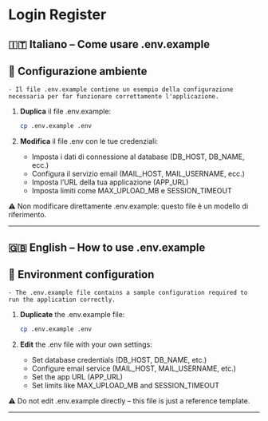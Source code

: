 # Login Register

## 🇮🇹 Italiano – Come usare .env.example

## 🔧 Configurazione ambiente

	- Il file .env.example contiene un esempio della configurazione necessaria per far funzionare correttamente l'applicazione.
	
1. **Duplica** il file .env.example:

	```bash
	cp .env.example .env

2. **Modifica** il file .env con le tue credenziali:

	- Imposta i dati di connessione al database (DB_HOST, DB_NAME, ecc.)
	- Configura il servizio email (MAIL_HOST, MAIL_USERNAME, ecc.)
	- Imposta l’URL della tua applicazione (APP_URL)
	- Imposta limiti come MAX_UPLOAD_MB e SESSION_TIMEOUT

⚠️ Non modificare direttamente .env.example: questo file è un modello di riferimento.

---

## 🇬🇧 English – How to use .env.example

## 🔧 Environment configuration

	- The .env.example file contains a sample configuration required to run the application correctly.

1. **Duplicate** the .env.example file:

	```bash
	cp .env.example .env

2. **Edit** the .env file with your own settings:

	- Set database credentials (DB_HOST, DB_NAME, etc.)
	- Configure email service (MAIL_HOST, MAIL_USERNAME, etc.)
	- Set the app URL (APP_URL)
	- Set limits like MAX_UPLOAD_MB and SESSION_TIMEOUT

⚠️ Do not edit .env.example directly – this file is just a reference template.

---
